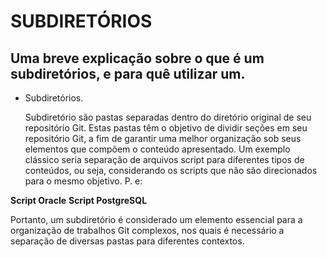 # SUBDIRETÓRIOS
## Uma breve explicação sobre o que é um subdiretórios, e para quê utilizar um.

- Subdiretórios.

  Subdiretório são pastas separadas dentro do diretório original de seu repositório Git. Estas pastas têm o objetivo de dividir seções em seu repositório Git, a fim de garantir
uma melhor organização sob seus elementos que compõem o conteúdo apresentado. Um exemplo clássico seria separação de arquivos script para diferentes tipos de conteúdos, ou seja,
considerando os scripts que não são direcionados para o mesmo objetivo. P. e:

__Script Oracle__
__Script PostgreSQL__

   Portanto, um subdiretório é considerado um elemento essencial para a organização de trabalhos Git complexos, nos quais é necessário a separação de diversas pastas para diferentes
   contextos.
